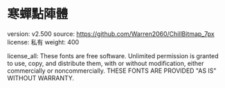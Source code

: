 # 寒蟬點陣體

version: v2.500
source: https://github.com/Warren2060/ChillBitmap_7px
license: 私有
weight: 400

license_all: These fonts are free software. Unlimited permission is granted to use, copy, and distribute them, with or without modification, either commercially or noncommercially. THESE FONTS ARE PROVIDED "AS IS" WITHOUT WARRANTY.